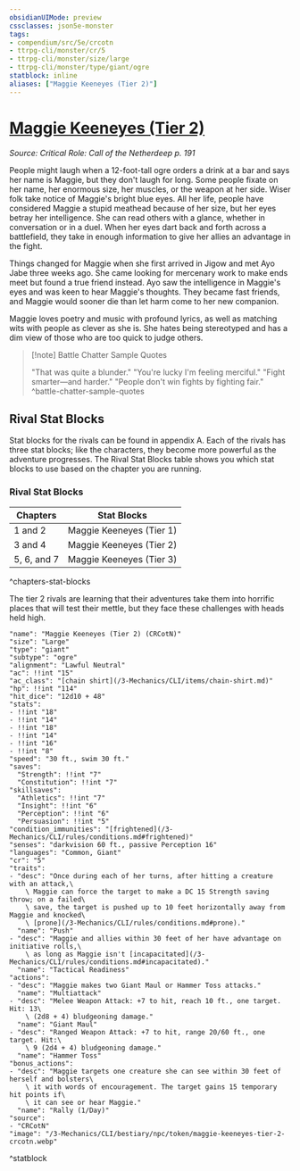 ```yaml
---
obsidianUIMode: preview
cssclasses: json5e-monster
tags:
- compendium/src/5e/crcotn
- ttrpg-cli/monster/cr/5
- ttrpg-cli/monster/size/large
- ttrpg-cli/monster/type/giant/ogre
statblock: inline
aliases: ["Maggie Keeneyes (Tier 2)"]
---
```

# [Maggie Keeneyes (Tier 2)](3-Mechanics\CLI\bestiary\npc/maggie-keeneyes-tier-2-crcotn.md)
*Source: Critical Role: Call of the Netherdeep p. 191*  

People might laugh when a 12-foot-tall ogre orders a drink at a bar and says her name is Maggie, but they don't laugh for long. Some people fixate on her name, her enormous size, her muscles, or the weapon at her side. Wiser folk take notice of Maggie's bright blue eyes. All her life, people have considered Maggie a stupid meathead because of her size, but her eyes betray her intelligence. She can read others with a glance, whether in conversation or in a duel. When her eyes dart back and forth across a battlefield, they take in enough information to give her allies an advantage in the fight.

Things changed for Maggie when she first arrived in Jigow and met Ayo Jabe three weeks ago. She came looking for mercenary work to make ends meet but found a true friend instead. Ayo saw the intelligence in Maggie's eyes and was keen to hear Maggie's thoughts. They became fast friends, and Maggie would sooner die than let harm come to her new companion.

Maggie loves poetry and music with profound lyrics, as well as matching wits with people as clever as she is. She hates being stereotyped and has a dim view of those who are too quick to judge others.

> [!note] Battle Chatter Sample Quotes
> 
> "That was quite a blunder." "You're lucky I'm feeling merciful." "Fight smarter—and harder." "People don't win fights by fighting fair."
^battle-chatter-sample-quotes

## Rival Stat Blocks

Stat blocks for the rivals can be found in appendix A. Each of the rivals has three stat blocks; like the characters, they become more powerful as the adventure progresses. The Rival Stat Blocks table shows you which stat blocks to use based on the chapter you are running.

### Rival Stat Blocks

| Chapters | Stat Blocks |
|----------|-------------|
| 1 and 2 | Maggie Keeneyes (Tier 1) |
| 3 and 4 | Maggie Keeneyes (Tier 2) |
| 5, 6, and 7 | Maggie Keeneyes (Tier 3) |
^chapters-stat-blocks

The tier 2 rivals are learning that their adventures take them into horrific places that will test their mettle, but they face these challenges with heads held high.

```statblock
"name": "Maggie Keeneyes (Tier 2) (CRCotN)"
"size": "Large"
"type": "giant"
"subtype": "ogre"
"alignment": "Lawful Neutral"
"ac": !!int "15"
"ac_class": "[chain shirt](/3-Mechanics/CLI/items/chain-shirt.md)"
"hp": !!int "114"
"hit_dice": "12d10 + 48"
"stats":
- !!int "18"
- !!int "14"
- !!int "18"
- !!int "14"
- !!int "16"
- !!int "8"
"speed": "30 ft., swim 30 ft."
"saves":
  "Strength": !!int "7"
  "Constitution": !!int "7"
"skillsaves":
  "Athletics": !!int "7"
  "Insight": !!int "6"
  "Perception": !!int "6"
  "Persuasion": !!int "5"
"condition_immunities": "[frightened](/3-Mechanics/CLI/rules/conditions.md#frightened)"
"senses": "darkvision 60 ft., passive Perception 16"
"languages": "Common, Giant"
"cr": "5"
"traits":
- "desc": "Once during each of her turns, after hitting a creature with an attack,\
    \ Maggie can force the target to make a DC 15 Strength saving throw; on a failed\
    \ save, the target is pushed up to 10 feet horizontally away from Maggie and knocked\
    \ [prone](/3-Mechanics/CLI/rules/conditions.md#prone)."
  "name": "Push"
- "desc": "Maggie and allies within 30 feet of her have advantage on initiative rolls,\
    \ as long as Maggie isn't [incapacitated](/3-Mechanics/CLI/rules/conditions.md#incapacitated)."
  "name": "Tactical Readiness"
"actions":
- "desc": "Maggie makes two Giant Maul or Hammer Toss attacks."
  "name": "Multiattack"
- "desc": "Melee Weapon Attack: +7 to hit, reach 10 ft., one target. Hit: 13\
    \ (2d8 + 4) bludgeoning damage."
  "name": "Giant Maul"
- "desc": "Ranged Weapon Attack: +7 to hit, range 20/60 ft., one target. Hit:\
    \ 9 (2d4 + 4) bludgeoning damage."
  "name": "Hammer Toss"
"bonus_actions":
- "desc": "Maggie targets one creature she can see within 30 feet of herself and bolsters\
    \ it with words of encouragement. The target gains 15 temporary hit points if\
    \ it can see or hear Maggie."
  "name": "Rally (1/Day)"
"source":
- "CRCotN"
"image": "/3-Mechanics/CLI/bestiary/npc/token/maggie-keeneyes-tier-2-crcotn.webp"
```
^statblock